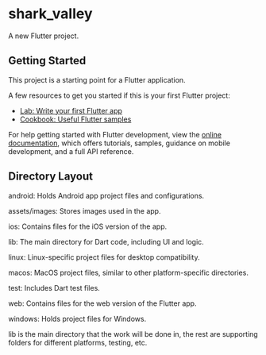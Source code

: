 # shark_valley

A new Flutter project.

## Getting Started

This project is a starting point for a Flutter application.

A few resources to get you started if this is your first Flutter project:

- [Lab: Write your first Flutter app](https://docs.flutter.dev/get-started/codelab)
- [Cookbook: Useful Flutter samples](https://docs.flutter.dev/cookbook)

For help getting started with Flutter development, view the
[online documentation](https://docs.flutter.dev/), which offers tutorials,
samples, guidance on mobile development, and a full API reference.

## Directory Layout

android: Holds Android app project files and configurations.



assets/images: Stores images used in the app.



ios: Contains files for the iOS version of the app.



lib: The main directory for Dart code, including UI and logic.



linux: Linux-specific project files for desktop compatibility.



macos: MacOS project files, similar to other platform-specific directories.



test: Includes Dart test files.



web: Contains files for the web version of the Flutter app.



windows: Holds project files for Windows.



lib is the main directory that the work will be done in, the rest are supporting folders for different platforms, testing, etc.
